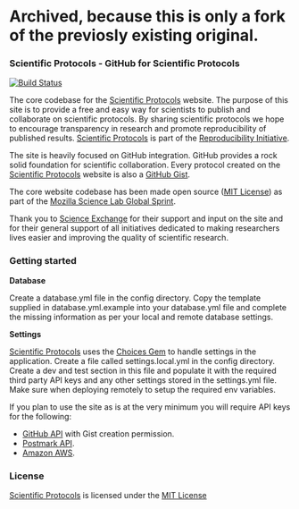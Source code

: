 # Archived, because this is only a fork of the previosly existing original.

### Scientific Protocols - GitHub for Scientific Protocols

[![Build Status](https://travis-ci.org/scienceexchange/scientificprotocols.svg?branch=master)](https://travis-ci.org/scienceexchange/scientificprotocols)

The core codebase for the [Scientific Protocols](https://protocols.scienceexchange.com) website. The purpose of this site is to provide a free
and easy way for scientists to publish and collaborate on scientific protocols. By sharing scientific protocols we hope to encourage transparency in
research and promote reproducibility of published results. [Scientific Protocols](https://protocols.scienceexchange.com)
is part of the [Reproducibility Initiative](http://validation.scienceexchange.com/#/reproducibility-initiative).

The site is heavily focused on GitHub integration. GitHub provides a rock solid foundation for scientific collaboration. Every protocol
created on the [Scientific Protocols](https://protocols.scienceexchange.com) website is also a [GitHub Gist](https://help.github.com/articles/about-gists).

The core website codebase has been made open source ([MIT License](http://opensource.org/licenses/MIT)) as part of the [Mozilla Science Lab Global Sprint](http://mozillascience.org/).

Thank you to [Science Exchange](https://www.scienceexchange.com) for their support and input on the site and for their general support
of all initiatives dedicated to making researchers lives easier and improving the quality of scientific research.

### Getting started
**Database**

Create a database.yml file in the config directory. Copy the template supplied in database.yml.example into your database.yml file 
and complete the missing information as per your local and remote database settings.

**Settings**

[Scientific Protocols](https://protocols.scienceexchange.com) uses the [Choices Gem](https://github.com/mislav/choices) to handle
settings in the application. Create a file called settings.local.yml in the config directory. Create a dev and test section in this
file and populate it with the required third party API keys and any other settings stored in the settings.yml file. Make sure when
deploying remotely to setup the required env variables.

If you plan to use the site as is at the very minimum you will require API keys for the following:
- [GitHub API](https://developer.github.com/v3/gists/) with Gist creation permission.
- [Postmark API](http://developer.postmarkapp.com/developer-build.html).
- [Amazon AWS](http://aws.amazon.com/documentation/).

### License
[Scientific Protocols](https://protocols.scienceexchange.com) is licensed under the [MIT License](http://opensource.org/licenses/MIT)




